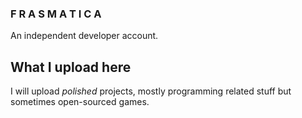 ### F R A S M A T I C A
An independent developer account.

## What I upload here
I will upload *polished* projects, mostly programming related stuff but sometimes open-sourced games.<br>
